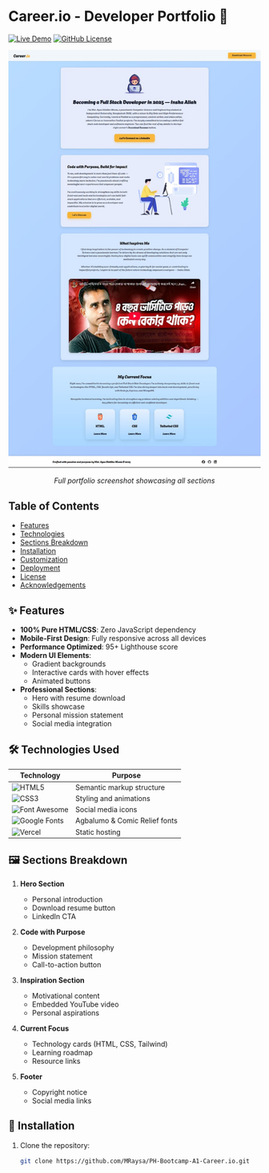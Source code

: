 # Career.io - Developer Portfolio 🌟

[![Live Demo](https://img.shields.io/badge/View-Live_Site-brightgreen?style=for-the-badge&logo=vercel)](https://ph-bootcamp-a1-career-io.vercel.app/)
[![GitHub License](https://img.shields.io/github/license/MRaysa/PH-Bootcamp-A1-Career.io?style=for-the-badge)](LICENSE)

<div align="center">
  <img src="./assets/portfolio-screenshot.png.jpg" alt="Career.io Screenshot" width="800">
  <p><em>Full portfolio screenshot showcasing all sections</em></p>
</div>

## Table of Contents
- [Features](#-features)
- [Technologies](#-technologies)
- [Sections Breakdown](#-sections-breakdown)
- [Installation](#-installation)
- [Customization](#-customization)
- [Deployment](#-deployment)
- [License](#-license)
- [Acknowledgements](#-acknowledgements)

## ✨ Features

- **100% Pure HTML/CSS**: Zero JavaScript dependency
- **Mobile-First Design**: Fully responsive across all devices
- **Performance Optimized**: 95+ Lighthouse score
- **Modern UI Elements**:
  - Gradient backgrounds
  - Interactive cards with hover effects
  - Animated buttons
- **Professional Sections**:
  - Hero with resume download
  - Skills showcase
  - Personal mission statement
  - Social media integration

## 🛠️ Technologies Used

| Technology | Purpose |
|------------|---------|
| ![HTML5](https://img.shields.io/badge/HTML5-E34F26?style=flat&logo=html5&logoColor=white) | Semantic markup structure |
| ![CSS3](https://img.shields.io/badge/CSS3-1572B6?style=flat&logo=css3&logoColor=white) | Styling and animations |
| ![Font Awesome](https://img.shields.io/badge/Font_Awesome-339AF0?style=flat&logo=font-awesome&logoColor=white) | Social media icons |
| ![Google Fonts](https://img.shields.io/badge/Google_Fonts-4285F4?style=flat&logo=google-fonts&logoColor=white) | Agbalumo & Comic Relief fonts |
| ![Vercel](https://img.shields.io/badge/Vercel-000000?style=flat&logo=vercel&logoColor=white) | Static hosting |

## 🖼️ Sections Breakdown

1. **Hero Section**  
   - Personal introduction
   - Download resume button
   - LinkedIn CTA

2. **Code with Purpose**  
   - Development philosophy
   - Mission statement
   - Call-to-action button

3. **Inspiration Section**  
   - Motivational content
   - Embedded YouTube video
   - Personal aspirations

4. **Current Focus**  
   - Technology cards (HTML, CSS, Tailwind)
   - Learning roadmap
   - Resource links

5. **Footer**  
   - Copyright notice
   - Social media links

## 🚀 Installation

1. Clone the repository:
   ```bash
   git clone https://github.com/MRaysa/PH-Bootcamp-A1-Career.io.git
